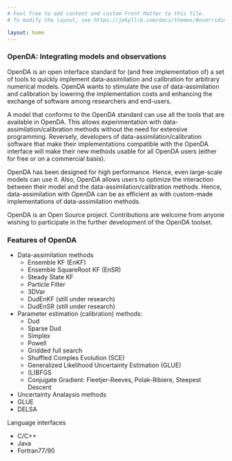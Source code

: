 ```yaml
---
# Feel free to add content and custom Front Matter to this file.
# To modify the layout, see https://jekyllrb.com/docs/themes/#overriding-theme-defaults

layout: home
---
```

### OpenDA: Integrating models and observations

OpenDA is an open interface standard for (and free implementation of) a set of tools to quickly implement data-assimilation and calibration for arbitrary numerical models. OpenDA wants to stimulate the use of data-assimilation and calibration by lowering the implementation costs and enhancing the exchange of software among researchers and end-users.

A model that conforms to the OpenDA standard can use all the tools that are available in OpenDA. This allows experimentation with data-assimilation/calibration methods without the need for extensive programming. Reversely, developers of data-assimilation/calibration software that make their implementations compatible with the OpenDA interface will make their new methods usable for all OpenDA users (either for free or on a commercial basis).

OpenDA has been designed for high performance. Hence, even large-scale models can use it. Also, OpenDA allows users to optimize the interaction between their model and the data-assimilation/calibration methods. Hence, data-assimilation with OpenDA can be as efficient as with custom-made implementations of data-assimilation methods.

OpenDA is an Open Source project. Contributions are welcome from anyone wishing to participate in the further development of the OpenDA toolset.

### Features of OpenDA

* Data-assimilation methods
  * Ensemble KF (EnKF)
  * Ensemble SquareRoot KF (EnSR)
  * Steady State KF
  * Particle Filter
  * 3DVar
  * DudEnKF (still under research)
  * DudEnSR (still under research)
* Parameter estimation (calibration) methods:
  * Dud
  * Sparse Dud
  * Simplex
  * Powell
  * Gridded full search
  * Shuffled Comples Evolution (SCE)
  * Generalized Likelihood Uncertainty Estimation (GLUE)
  * (L)BFGS
  * Conjugate Gradient: Fleetjer-Reeves, Polak-Ribiere, Steepest Descent
* Uncertainty Analaysis methods
* GLUE
* DELSA

Language interfaces

*  C/C++
*  Java
*  Fortran77/90
